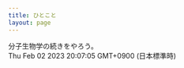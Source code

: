 ```yaml
---
title: ひとこと
layout: page
---
```

<div class="box" dt="1675336025302">
  分子生物学の続きをやろう。
  <div class="content is-small">Thu Feb 02 2023 20:07:05 GMT+0900 (日本標準時)</div>
</div>